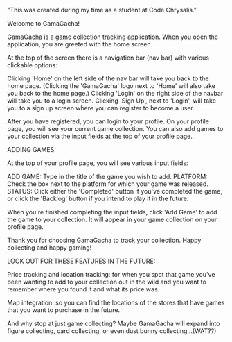 "This was created during my time as a student at Code Chrysalis."

Welcome to GamaGacha!

GamaGacha is a game collection tracking application. When you open the application, you are greeted with the home screen.

At the top of the screen there is a navigation bar (nav bar) with various clickable options:

Clicking 'Home' on the left side of the nav bar will take you back to the home page.
(Clicking the 'GamaGacha' logo next to 'Home' will also take you back to the home page.)
Clicking 'Login' on the right side of the navbar will take you to a login screen.
Clicking 'Sign Up', next to 'Login', will take you to a sign up screen where you can register to become a user.

After you have registered, you can login to your profile. On your profile page, you will see your current game collection.
You can also add games to your collection via the input fields at the top of your profile page.

ADDING GAMES:

At the top of your profile page, you will see various input fields:

ADD GAME: Type in the title of the game you wish to add.
PLATFORM: Check the box next to the platform for which your game was released.
STATUS: Click either the 'Completed' button if you've completed the game, or click the 'Backlog' button if you intend to play it in the future.

When you're finished completing the input fields, click 'Add Game' to add the game to your collection. It will appear in your game collection on your profile page.

Thank you for choosing GamaGacha to track your collection. Happy collecting and happy gaming!

LOOK OUT FOR THESE FEATURES IN THE FUTURE:

Price tracking and location tracking: for when you spot that game you've been wanting to add to your collection out in the wild and you want to remember where you found it and what its price was.

Map integration: so you can find the locations of the stores that have games that you want to purchase in the future.

And why stop at just game collecting? Maybe GamaGacha will expand into figure collecting, card collecting, or even dust bunny collecting...(WAT??)
